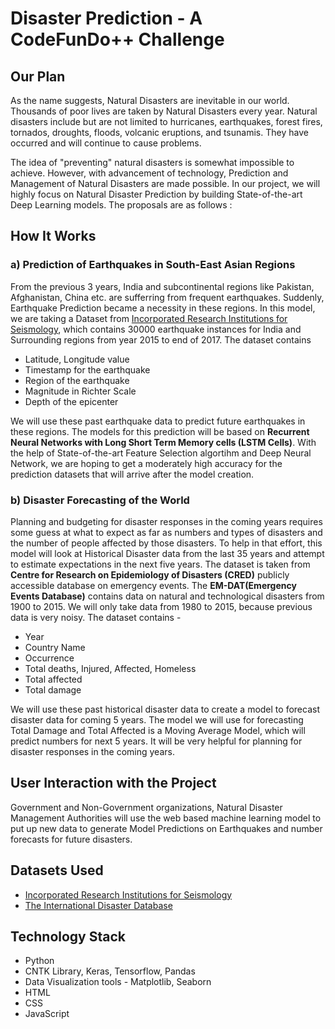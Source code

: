 # Disaster Prediction - A CodeFunDo++ Challenge

## Our Plan

As the name suggests, Natural Disasters are inevitable in our world. Thousands of poor lives are taken by Natural Disasters every year. Natural disasters include but are not limited to hurricanes, earthquakes, forest fires, tornados, droughts, floods, volcanic eruptions, and tsunamis. They have occurred and will continue to cause problems.

The idea of "preventing" natural disasters is somewhat impossible to achieve. However, with advancement of technology, Prediction and Management of Natural Disasters are made possible. In our project, we will highly focus on Natural Disaster Prediction by building State-of-the-art Deep Learning models. The proposals are as follows :

## How It Works

### a) Prediction of Earthquakes in South-East Asian Regions

From the previous 3 years, India and subcontinental regions like Pakistan, Afghanistan, China etc. are sufferring from frequent earthquakes. Suddenly, Earthquake Prediction became a necessity in these regions. In this model, we are taking a Dataset from [Incorporated Research Institutions for Seismology](http://ds.iris.edu/ds/), which contains 30000 earthquake instances for India and Surrounding regions from year 2015 to end of 2017. The dataset contains

- Latitude, Longitude value
- Timestamp for the earthquake
- Region of the earthquake
- Magnitude in Richter Scale
- Depth of the epicenter

We will use these past earthquake data to predict future earthquakes in these regions. The models for this prediction will be based on **Recurrent Neural Networks with Long Short Term Memory cells (LSTM Cells)**. With the help of State-of-the-art Feature Selection algortihm and Deep Neural Network, we are hoping to get a moderately high accuracy for the prediction datasets that will arrive after the model creation.

### b) Disaster Forecasting of the World

Planning and budgeting for disaster responses in the coming years requires some guess at what to expect as far as numbers and types of disasters and the number of people affected by those disasters. To help in that effort, this model will look at Historical Disaster data from the last 35 years and attempt to estimate expectations in the next five years. The dataset is taken from **Centre for Research on Epidemiology of Disasters (CRED)** publicly accessible database on emergency events. The **EM-DAT(Emergency Events Database)** contains data on natural and technological disasters from 1900 to 2015. We will only take data from 1980 to 2015, because previous data is very noisy. The dataset contains -

- Year
- Country Name
- Occurrence
- Total deaths, Injured, Affected, Homeless
- Total affected
- Total damage

We will use these past historical disaster data to create a model to forecast disaster data for coming 5 years. The model we will use for forecasting Total Damage and Total Affected is a Moving Average Model, which will predict numbers for next 5 years. It will be very helpful for planning for disaster responses in the coming years.

## User Interaction with the Project

Government and Non-Government organizations, Natural Disaster Management Authorities will use the web based machine learning model to put up new data to generate Model Predictions on Earthquakes and number forecasts for future disasters.

## Datasets Used 

- [Incorporated Research Institutions for Seismology](http://ds.iris.edu/ds/)
- [The International Disaster Database](https://www.emdat.be/)

## Technology Stack

- Python
- CNTK Library, Keras, Tensorflow, Pandas
- Data Visualization tools - Matplotlib, Seaborn
- HTML
- CSS
- JavaScript

